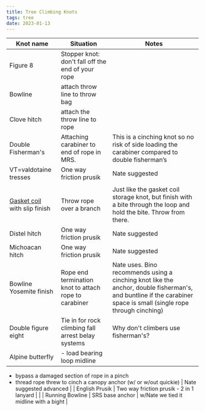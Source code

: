 ```yaml
---
title: Tree Climbing Knots
tags: tree
date: 2023-01-13
---
```


| Knot name | Situation | Notes |
| --- | --- | --- |
| Figure 8 | Stopper knot: don't fall off the end of your rope |  |
| Bowline | attach throw line to throw bag |  |
| Clove hitch | attach the throw line to rope |  |
| Double Fisherman's | Attaching carabiner to end of rope in MRS. | This is a cinching knot so no risk of side loading the carabiner compared to double fisherman’s |
| VT=valdotaine tresses | One way friction prusik | Nate suggested |
|  |  |  |
| [Gasket coil](https://www.animatedknots.com/coil-unattached-rope-knot) with slip finish | Throw rope over a branch | Just like the gasket coil storage knot, but finish with a bite through the loop and hold the bite. Throw from there. |
| Distel hitch | One way friction prusik | Nate suggested |
| Michoacan hitch | One way friction prusik | Nate suggested |
| Bowline Yosemite finish | Rope end termination knot to attach rope to carabiner | Nate uses. Bino recommends using a cinching knot like the anchor, double fisherman's, and buntline if the carabiner space is small (single rope through cinching) |
| Double figure eight | Tie in for rock climbing fall arrest belay systems | Why don't climbers use fisherman's? |
| Alpine butterfly | - load bearing loop midline
- bypass a damaged section of rope in a pinch
- thread rope threw to cinch a canopy anchor (w/ or w/out quickie) | Nate suggested advanced |
| English Prusik | Two way friction prusik - 2 in 1 lanyard |  |
| Running Bowline | SRS base anchor | w/Nate we tied it midline with a bight |